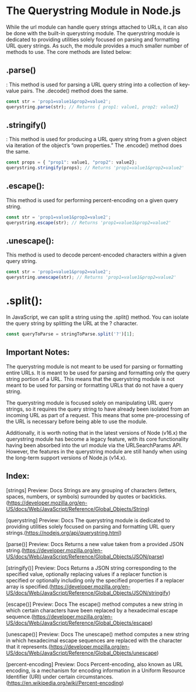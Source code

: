 # The Querystring Module in Node.js

While the url module can handle query strings attached to URLs, it can also be done with the built-in querystring module. The querystring module is dedicated to providing utilities solely focused on parsing and formatting URL query strings. As such, the module provides a much smaller number of methods  to use. The core methods are listed below:


## .parse()
: This method is used for parsing a URL query string into a collection of key-value pairs. The .decode() method does the same.

```js
const str = 'prop1=value1&prop2=value2';
querystring.parse(str); // Returns { prop1: value1, prop2: value2}
```

## .stringify()
: This method is used for producing a URL query string from a given object via iteration of the object’s “own properties.” The .encode() method does the same.
```js
const props = { "prop1": value1, "prop2": value2};
querystring.stringify(props); // Returns 'prop1=value1&prop2=value2'
```


## .escape(): 
This method is used for performing percent-encoding on a given query string.
```js
const str = 'prop1=value1&prop2=value2';
querystring.escape(str); // Returns 'prop1=value1&prop2=value2'
```
## .unescape(): 
This method is used to decode percent-encoded characters within a given query string.
```js
const str = 'prop1=value1&prop2=value2';
querystring.unescape(str); // Returns 'prop1=value1&prop2=value2'
```
# .split():
In JavaScript, we can split a string using the .split() method. You can isolate the query string by splitting the URL at the ? character.
```js
const queryToParse = stringToParse.split('?')[1];
```

## Important Notes:
The querystring module is not meant to be used for parsing or formatting entire URLs. It is meant to be used for parsing and formatting only the query string portion of a URL. This means that the querystring module is not meant to be used for parsing or formatting URLs that do not have a query string.

The querystring module is focused solely on manipulating URL query strings, so it requires the query string to have already been isolated from an incoming URL as part of a request. This means that some pre-processing of the URL is necessary before being able to use the module.

Additionally, it is worth noting that in the latest versions of Node (v16.x) the querystring module has become a legacy feature, with its core functionality having been absorbed into the url module via the URLSearchParams API. However, the features in the querystring module are still handy when using the long-term support versions of Node.js (v14.x).


## Index:
[strings] Preview: Docs Strings are any grouping of characters (letters, spaces, numbers, or symbols) surrounded by quotes or backticks.(https://developer.mozilla.org/en-US/docs/Web/JavaScript/Reference/Global_Objects/String)

[querystring] Preview: Docs The querystring module is dedicated to providing utilities solely focused on parsing and formatting URL query strings.(https://nodejs.org/api/querystring.html)

[parse()] Preview: Docs Returns a new value taken from a provided JSON string.(https://developer.mozilla.org/en-US/docs/Web/JavaScript/Reference/Global_Objects/JSON/parse)

[stringify()] Preview: Docs Returns a JSON string corresponding to the specified value, optionally replacing values if a replacer function is specified or optionally including only the specified properties if a replacer array is specified.(https://developer.mozilla.org/en-US/docs/Web/JavaScript/Reference/Global_Objects/JSON/stringify)


[escape()] Preview: Docs The escape() method computes a new string in which certain characters have been replaced by a hexadecimal escape sequence.(https://developer.mozilla.org/en-US/docs/Web/JavaScript/Reference/Global_Objects/escape)


[unescape()] Preview: Docs The unescape() method computes a new string in which hexadecimal escape sequences are replaced with the character that it represents.(https://developer.mozilla.org/en-US/docs/Web/JavaScript/Reference/Global_Objects/unescape)

[percent-encoding] Preview: Docs Percent-encoding, also known as URL encoding, is a mechanism for encoding information in a Uniform Resource Identifier (URI) under certain circumstances.(https://en.wikipedia.org/wiki/Percent-encoding)